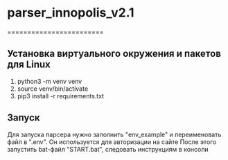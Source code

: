 # parser_innopolis_v2.1
========================

Установка виртуального окружения и пакетов для Linux
-------------------------
1. python3 -m venv venv
2. source venv/bin/activate
3. pip3 install -r requirements.txt


Запуск
-------------------------
Для запуска парсера нужно заполнить "env_example" и переименовать файл  в ".env".
Он используется для авторизации на сайте
После этого запустить bat-файл "START.bat", следовать инструкциям в консоли